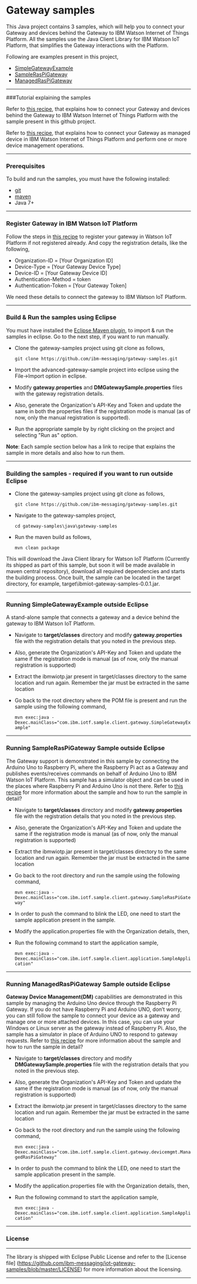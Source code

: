 Gateway samples
============================================

This Java project contains 3 samples, which will help you to connect your Gateway and devices behind the Gateway to IBM Watson Internet of Things Platform. All the samples use the Java Client Library for IBM Watson IoT Platform, that simplifies the Gateway interactions with the Platform.

Following are examples present in this project,

* [SimpleGatewayExample](https://github.com/ibm-messaging/gateway-samples/blob/master/java/gateway-samples/src/main/java/com/ibm/iotf/sample/client/gateway/SimpleGatewayExample.java)
* [SampleRasPiGateway](https://github.com/ibm-messaging/gateway-samples/blob/master/java/gateway-samples/src/main/java/com/ibm/iotf/sample/client/gateway/SampleRasPiGateway.java)
* [ManagedRasPiGateway](https://github.com/ibm-messaging/gateway-samples/blob/master/java/gateway-samples/src/main/java/com/ibm/iotf/sample/client/gateway/devicemgmt/ManagedRasPiGateway.java)

----

###Tutorial explaining the samples

Refer to [this recipe](https://developer.ibm.com/recipes/tutorials/connect-raspberry-pi-as-gateway-to-watson-iot-platform/), that explains how to connect your Gateway and devices behind the Gateway to IBM Watson Internet of Things Platform with the sample present in this github project. 

Refer to [this recipe](https://developer.ibm.com/recipes/tutorials/raspberry-pi-as-managed-gateway-in-watson-iot-platform-part-1/), that explains how to connect your Gateway as managed device in IBM Watson Internet of Things Platform and perform one or more device management operations. 

----

### Prerequisites
To build and run the samples, you must have the following installed:

* [git](https://git-scm.com/)
* [maven](https://maven.apache.org/download.cgi)
* Java 7+

----

### Register Gateway in IBM Watson IoT Platform

Follow the steps in [this recipe](https://developer.ibm.com/recipes/tutorials/how-to-register-gateways-in-ibm-watson-iot-platform/) to register your gateway in Watson IoT Platform if not registered already. And copy the registration details, like the following,

* Organization-ID = [Your Organization ID]
* Device-Type = [Your Gateway Device Type]
* Device-ID = [Your Gateway Device ID]
* Authentication-Method = token
* Authentication-Token = [Your Gateway Token]

We need these details to connect the gateway to IBM Watson IoT Platform.

----

### Build & Run the samples using Eclipse

You must have installed the [Eclipse Maven plugin](http://www.eclipse.org/m2e/), to import & run the samples in eclipse. Go to the next step, if you want to run manually.

* Clone the gateway-samples project using git clone as follows,
   
    `git clone https://github.com/ibm-messaging/gateway-samples.git`

* Import the advanced-gateway-sample project into eclipse using the File->Import option in eclipse.
* Modify **gateway.properties** and **DMGatewaySample.properties** files with the gateway registration details.
* Also, generate the Organization's API-Key and Token and update the same in both the properties files if the registration mode is manual (as of now, only the manual registration is supported).
* Run the appropriate sample by by right clicking on the project and selecting "Run as" option.

**Note**: Each sample section below has a link to recipe that explains the sample in more details and also how to run them.

----

### Building the samples - required if you want to run outside Eclipse

* Clone the gateway-samples project using git clone as follows,
   
    `git clone https://github.com/ibm-messaging/gateway-samples.git`
    
* Navigate to the gateway-samples project, 

    `cd gateway-samples\java\gateway-samples`
    
* Run the maven build as follows,

    `mvn clean package`
    
This will download the Java Client library for Watson IoT Platform (Currently its shipped as part of this sample, but soon it will be made available in maven central repository), download all required dependencies and starts the building process. Once built, the sample can be located in the target directory, for example, target\ibmiot-gateway-samples-0.0.1.jar.

----

### Running SimpleGatewayExample outside Eclipse

A stand-alone sample that connects a gateway and a device behind the gateway to IBM Watson IoT Platform. 

* Navigate to **target/classes** directory and modify **gateway.properties** file with the registration details that you noted in the previous step.
* Also, generate the Organization's API-Key and Token and update the same if the registration mode is manual (as of now, only the manual registration is supported)
* Extract the ibmwiotp.jar present in target/classes directory to the same location and run again. Remember the jar must be extracted in the same location
* Go back to the root directory where the POM file is present and run the sample using the following command,

    `mvn exec:java -Dexec.mainClass="com.ibm.iotf.sample.client.gateway.SimpleGatewayExample"`

----

### Running SampleRasPiGateway Sample outside Eclipse

The Gateway support is demonstrated in this sample by connecting the Arduino Uno to Raspberry Pi, where the Raspberry Pi act as a Gateway and publishes events/receives commands on behalf of Arduino Uno to IBM Watson IoT Platform. This sample has a simulator object and can be used in the places where Raspberry Pi and Arduino Uno is not there. Refer to [this recipe](https://developer.ibm.com/recipes/tutorials/connect-raspberry-pi-as-gateway-to-watson-iot-platform/) for more information about the sample and how to run the sample in detail?

* Navigate to **target/classes** directory and modify **gateway.properties** file with the registration details that you noted in the previous step.
* Also, generate the Organization's API-Key and Token and update the same if the registration mode is manual (as of now, only the manual registration is supported)
* Extract the ibmwiotp.jar present in target/classes directory to the same location and run again. Remember the jar must be extracted in the same location
* Go back to the root directory and run the sample using the following command,

    `mvn exec:java -Dexec.mainClass="com.ibm.iotf.sample.client.gateway.SampleRasPiGateway"`

* In order to push the command to blink the LED, one need to start the sample application present in the sample.

* Modify the application.properties file with the Organization details, then,

* Run the following command to start the application sample,

    `mvn exec:java -Dexec.mainClass="com.ibm.iotf.sample.client.application.SampleApplication"`

----

### Running ManagedRasPiGateway Sample outside Eclipse

**Gateway Device Management(DM)** capabilities are demonstrated in this sample by managing the Arduino Uno device through the Raspberry Pi Gateway. If you do not have Raspberry Pi and Arduino UNO, don’t worry, you can still follow the sample to connect your device as a gateway and manage one or more attached devices. In this case, you can use your Windows or Linux server as the gateway instead of Raspberry Pi. Also, the sample has a simulator in place of Arduino UNO to respond to gateway requests. Refer to [this recipe](https://developer.ibm.com/recipes/tutorials/raspberry-pi-as-managed-gateway-in-watson-iot-platform-part-1/) for more information about the sample and how to run the sample in detail?

* Navigate to **target/classes** directory and modify **DMGatewaySample.properties** file with the registration details that you noted in the previous step.
* Also, generate the Organization's API-Key and Token and update the same if the registration mode is manual (as of now, only the manual registration is supported)
* Extract the ibmwiotp.jar present in target/classes directory to the same location and run again. Remember the jar must be extracted in the same location
* Go back to the root directory and run the sample using the following command,

    `mvn exec:java -Dexec.mainClass="com.ibm.iotf.sample.client.gateway.devicemgmt.ManagedRasPiGateway"`

* In order to push the command to blink the LED, one need to start the sample application present in the sample.

* Modify the application.properties file with the Organization details, then,

* Run the following command to start the application sample,

    `mvn exec:java -Dexec.mainClass="com.ibm.iotf.sample.client.application.SampleApplication"`

----

### License
-----------------------

The library is shipped with Eclipse Public License and refer to the [License file] (https://github.com/ibm-messaging/iot-gateway-samples/blob/master/LICENSE) for more information about the licensing.

----
